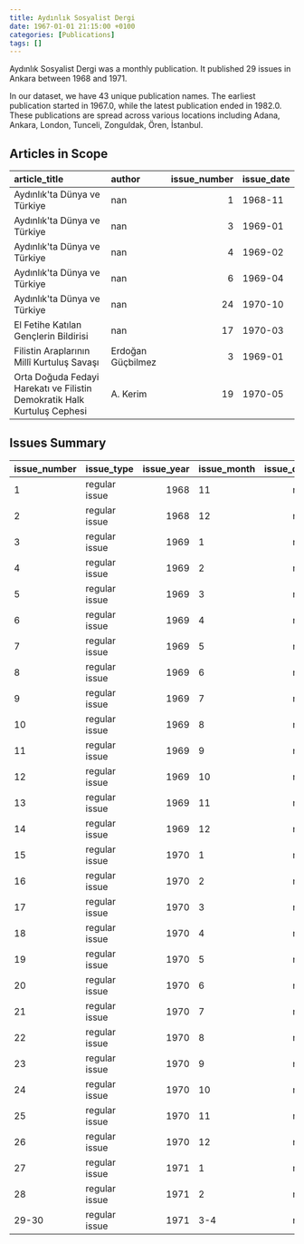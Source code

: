 ```yaml
---
title: Aydınlık Sosyalist Dergi
date: 1967-01-01 21:15:00 +0100
categories: [Publications]
tags: []
---
```


Aydınlık Sosyalist Dergi was a monthly publication. It published 29 issues in Ankara between 1968 and 1971.

In our dataset, we have 43 unique publication names. The earliest publication started in 1967.0, while the latest publication ended in 1982.0. These publications are spread across various locations including Adana, Ankara, London, Tunceli, Zonguldak, Ören, İstanbul.

## Articles in Scope

| article_title                                                            | author            |   issue_number | issue_date   |
|:-------------------------------------------------------------------------|:------------------|---------------:|:-------------|
| Aydınlık'ta Dünya ve Türkiye                                             | nan               |              1 | 1968-11      |
| Aydınlık'ta Dünya ve Türkiye                                             | nan               |              3 | 1969-01      |
| Aydınlık'ta Dünya ve Türkiye                                             | nan               |              4 | 1969-02      |
| Aydınlık'ta Dünya ve Türkiye                                             | nan               |              6 | 1969-04      |
| Aydınlık'ta Dünya ve Türkiye                                             | nan               |             24 | 1970-10      |
| El Fetihe Katılan Gençlerin Bildirisi                                    | nan               |             17 | 1970-03      |
| Filistin Araplarının Millî Kurtuluş Savaşı                               | Erdoğan Güçbilmez |              3 | 1969-01      |
| Orta Doğuda Fedayi Harekatı ve Filistin Demokratik Halk Kurtuluş Cephesi | A. Kerim          |             19 | 1970-05      |

## Issues Summary

| issue_number   | issue_type    |   issue_year | issue_month   |   issue_day |
|:---------------|:--------------|-------------:|:--------------|------------:|
| 1              | regular issue |         1968 | 11            |         nan |
| 2              | regular issue |         1968 | 12            |         nan |
| 3              | regular issue |         1969 | 1             |         nan |
| 4              | regular issue |         1969 | 2             |         nan |
| 5              | regular issue |         1969 | 3             |         nan |
| 6              | regular issue |         1969 | 4             |         nan |
| 7              | regular issue |         1969 | 5             |         nan |
| 8              | regular issue |         1969 | 6             |         nan |
| 9              | regular issue |         1969 | 7             |         nan |
| 10             | regular issue |         1969 | 8             |         nan |
| 11             | regular issue |         1969 | 9             |         nan |
| 12             | regular issue |         1969 | 10            |         nan |
| 13             | regular issue |         1969 | 11            |         nan |
| 14             | regular issue |         1969 | 12            |         nan |
| 15             | regular issue |         1970 | 1             |         nan |
| 16             | regular issue |         1970 | 2             |         nan |
| 17             | regular issue |         1970 | 3             |         nan |
| 18             | regular issue |         1970 | 4             |         nan |
| 19             | regular issue |         1970 | 5             |         nan |
| 20             | regular issue |         1970 | 6             |         nan |
| 21             | regular issue |         1970 | 7             |         nan |
| 22             | regular issue |         1970 | 8             |         nan |
| 23             | regular issue |         1970 | 9             |         nan |
| 24             | regular issue |         1970 | 10            |         nan |
| 25             | regular issue |         1970 | 11            |         nan |
| 26             | regular issue |         1970 | 12            |         nan |
| 27             | regular issue |         1971 | 1             |         nan |
| 28             | regular issue |         1971 | 2             |         nan |
| 29-30          | regular issue |         1971 | 3-4           |         nan |